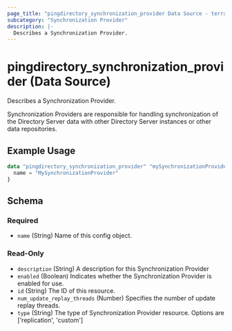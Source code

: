 ```yaml
---
page_title: "pingdirectory_synchronization_provider Data Source - terraform-provider-pingdirectory"
subcategory: "Synchronization Provider"
description: |-
  Describes a Synchronization Provider.
---
```


# pingdirectory_synchronization_provider (Data Source)

Describes a Synchronization Provider.

Synchronization Providers are responsible for handling synchronization of the Directory Server data with other Directory Server instances or other data repositories.

## Example Usage

```terraform
data "pingdirectory_synchronization_provider" "mySynchronizationProvider" {
  name = "MySynchronizationProvider"
}
```

<!-- schema generated by tfplugindocs -->
## Schema

### Required

- `name` (String) Name of this config object.

### Read-Only

- `description` (String) A description for this Synchronization Provider
- `enabled` (Boolean) Indicates whether the Synchronization Provider is enabled for use.
- `id` (String) The ID of this resource.
- `num_update_replay_threads` (Number) Specifies the number of update replay threads.
- `type` (String) The type of Synchronization Provider resource. Options are ['replication', 'custom']

